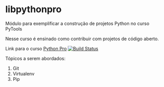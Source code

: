 # libpythonpro
Módulo para exemplificar a construção de projetos Python no curso PyTools

Nesse curso é ensinado como contribuir com projetos de código aberto.

Link para o curso [Python Pro](https://pythonpro.com.br/)
[![Build Status](https://app.travis-ci.com/rafael-hsm/libpythonpro.svg?branch=main)](https://app.travis-ci.com/rafael-hsm/libpythonpro)

Tópicos a serem abordados:
1. Git
2. Virtualenv
3. Pip